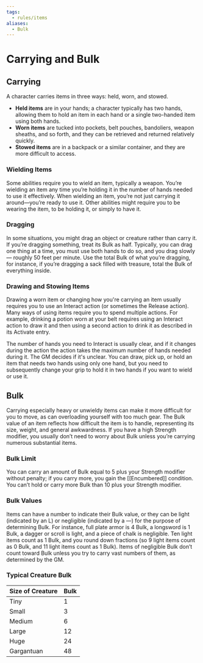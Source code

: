 ```yaml
---
tags:
  - rules/items
aliases:
  - Bulk
---
```

# Carrying and Bulk

## Carrying

A character carries items in three ways: held, worn, and stowed. 
 - **Held items** are in your hands; a character typically has two hands, allowing them to hold an item in each hand or a single two-handed item using both hands.
 - **Worn items** are tucked into pockets, belt pouches, bandoliers, weapon sheaths, and so forth, and they can be retrieved and returned relatively quickly.
 - **Stowed items** are in a backpack or a similar container, and they are more difficult to access.

### Wielding Items
Some abilities require you to wield an item, typically a weapon. You’re wielding an item any time you’re holding it in the number of hands needed to use it effectively. When wielding an item, you’re not just carrying it around—you’re ready to use it. Other abilities might require you to be wearing the item, to be holding it, or simply to have it.

### Dragging

In some situations, you might drag an object or creature rather than carry it. If you’re dragging something, treat its Bulk as half. Typically, you can drag one thing at a time, you must use both hands to do so, and you drag slowly— roughly 50 feet per minute. Use the total Bulk of what you’re dragging, for instance, if you’re dragging a sack filled with treasure, total the Bulk of everything inside.

### Drawing and Stowing Items

Drawing a worn item or changing how you're carrying an item usually requires you to use an Interact action (or sometimes the Release action). Many ways of using items require you to spend multiple actions. For example, drinking a potion worn at your belt requires using an Interact action to draw it and then using a second action to drink it as described in its Activate entry.  
  
The number of hands you need to Interact is usually clear, and if it changes during the action the action takes the maximum number of hands needed during it. The GM decides if it's unclear. 
You can draw, pick up, or hold an item that needs two hands using only one hand, but you need to subsequently change your grip to hold it in two hands if you want to wield or use it.

## Bulk

Carrying especially heavy or unwieldy items can make it more difficult for you to move, as can overloading yourself with too much gear. The Bulk value of an item reflects how difficult the item is to handle, representing its size, weight, and general awkwardness. If you have a high Strength modifier, you usually don’t need to worry about Bulk unless you’re carrying numerous substantial items.

### Bulk Limit

You can carry an amount of Bulk equal to 5 plus your Strength modifier without penalty; if you carry more, you gain the [[Encumbered]] condition. You can’t hold or carry more Bulk than 10 plus your Strength modifier.

### Bulk Values

Items can have a number to indicate their Bulk value, or they can be light (indicated by an L) or negligible (indicated by a —) for the purpose of determining Bulk. For instance, full plate armor is 4 Bulk, a longsword is 1 Bulk, a dagger or scroll is light, and a piece of chalk is negligible. Ten light items count as 1 Bulk, and you round down fractions (so 9 light items count as 0 Bulk, and 11 light items count as 1 Bulk). Items of negligible Bulk don’t count toward Bulk unless you try to carry vast numbers of them, as determined by the GM.

### Typical Creature Bulk

|**Size of Creature**|**Bulk**|
|---|---|
|Tiny|1|
|Small|3|
|Medium|6|
|Large|12|
|Huge|24|
|Gargantuan|48|

